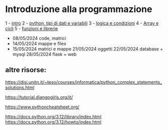 # Introduzione alla programmazione

1 - [intro](intro.md)
2 - [python, tipi di dati e variabili](python-variabili.md)
3 - [logica e condizioni](condizioni-cicli.md)
4 - [Array e cicli](array-cicli.md)
5 - [funzioni e librerie](funzioni-librerie.md)

- 08/05/2024 code, matrici
- 14/05/2024 mappe e files
- 15/05/2024 matrici e mappe
21/05/2024 oggetti
22/05/2024 database + mysql
28/05/2024 flask + web

## altre risorse:

https://disi.unitn.it/~teso/courses/informatica/python_complex_statements_solutions.html

https://tutorial.djangogirls.org/it/

https://www.pythoncheatsheet.org/


https://docs.python.org/3.12/library/index.html
https://docs.python.org/3.12/howto/index.html
